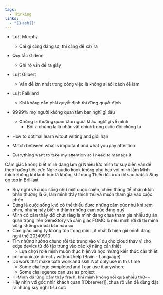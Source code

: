 ```yaml
---
tags:
  - Thinking
links:
  - "[[Hash]]"
---
```

- Luật Murphy
	- Cái gì càng đáng sợ, thì càng dễ xảy ra
- Quy tắc Gideon
	- Ghi rõ vấn đề ra giấy 
- Luật Gilbert
	- Vấn đề lớn nhất trong công việc là không ai nói cách để làm
- Luật Falkland
	- Khi không cần phải quyết định thì đừng quyết định 

- 99,99% mọi người không quan tâm bạn nghĩ gì đâu
	- Chúng ta thường quan tâm người khác nghĩ gì về mình
		- Bởi vì chúng ta là nhân vật chính trong cuộc đời chúng ta

- How to optimal learn witout writing and giới hạn
- Match between what is important and what you pay attention
- Everything want to take my attention so I need to manage it

Cảm giác không biết mình đang làm gì
Nhiều lức mình tự suy diễn vấn dề theo hướng tiêu cực
Nghe audio book không phù hợp với mình lắm
Mình thích không khí lạnh hơn là không khí nóng 
Thiền lúc trưa thì sao habbit
Stay on top in Brilliant
- Suy nghĩ về cuộc sống như một cuộc chiến, chiến thắng để nhận được phần thường là G, làm mình thấy thích thú và muốn tham gia vào cuộc chiến
- Đúng là cuộc sống khó có thể thiếu được những cảm xúc như khi xem phim, nhưng hãy biến n thành những cảm xúc đáng quý
- Mình có cảm thấy đôi chút rằng là mình đang chưa tham gia nhiều dự án quan trọng trên GeneStory và cảm giác FOMO là nếu mình rời đi thì mình cũng không có bài báo nào cả
- Cảm giác công ty không tôn trọng mình, ít nhất là hiện giờ mình đang nghĩ thế 20240910
- TÌm những hướng chung rồi tập trung vào ví dụ cho cloud thay vì cho edge device từ đó tập trung vào các kỹ năng cần thiết 
	- Lựa chọn role mình muốn thực hiện và học những kiến thức cần thiết
- communicate directly without help (Brain - Language)
- Do work that make both work and skill. Not only use in this time
	- Some challege completed and I can use it anywhere
	- Some challegence can use as project
- ==Mình đã từng cảm thấy fresh, khi mình không nối quá nhiều thứ==
- Hãy nhìn với góc nhìn khách quan [[Observer]], chưa rõ vấn đề đừng đặt ra những suy nghĩ tiêu cực